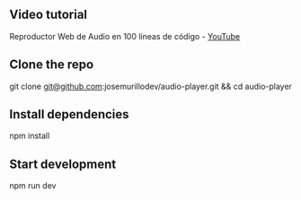 ## Video tutorial
Reproductor Web de Audio en 100 líneas de código - [YouTube](https://youtu.be/mFGNyv-Pf-0)

## Clone the repo
git clone git@github.com:josemurillodev/audio-player.git && 
cd audio-player

## Install dependencies
npm install

## Start development
npm run dev